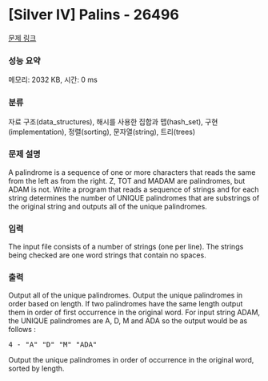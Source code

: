 # [Silver IV] Palins - 26496 

[문제 링크](https://www.acmicpc.net/problem/26496) 

### 성능 요약

메모리: 2032 KB, 시간: 0 ms

### 분류

자료 구조(data_structures), 해시를 사용한 집합과 맵(hash_set), 구현(implementation), 정렬(sorting), 문자열(string), 트리(trees)

### 문제 설명

<p>A palindrome is a sequence of one or more characters that reads the same from the left as from the right. Z, TOT and MADAM are palindromes, but ADAM is not. Write a program that reads a sequence of strings and for each string determines the number of UNIQUE palindromes that are substrings of the original string and outputs all of the unique palindromes.</p>

### 입력 

 <p>The input file consists of a number of strings (one per line). The strings being checked are one word strings that contain no spaces.</p>

### 출력 

 <p>Output all of the unique palindromes. Output the unique palindromes in order based on length. If two palindromes have the same length output them in order of first occurrence in the original word. For input string ADAM, the UNIQUE palindromes are A, D, M and ADA so the output would be as follows :</p>

<pre>4 - "A" "D" "M" "ADA"</pre>

<p>Output the unique palindromes in order of occurrence in the original word, sorted by length.</p>

